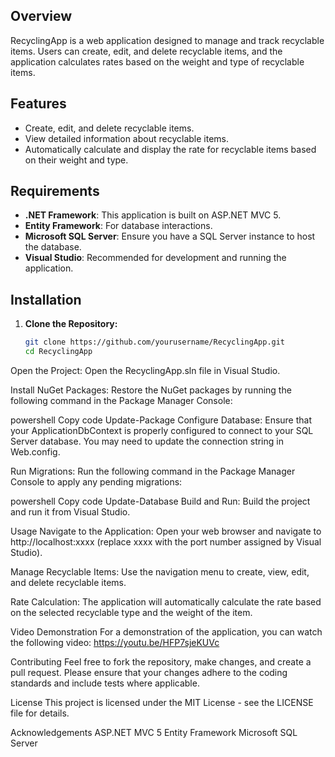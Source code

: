 
## Overview

RecyclingApp is a web application designed to manage and track recyclable items. Users can create, edit, and delete recyclable items, and the application calculates rates based on the weight and type of recyclable items.

## Features

- Create, edit, and delete recyclable items.
- View detailed information about recyclable items.
- Automatically calculate and display the rate for recyclable items based on their weight and type.

## Requirements

- **.NET Framework**: This application is built on ASP.NET MVC 5.
- **Entity Framework**: For database interactions.
- **Microsoft SQL Server**: Ensure you have a SQL Server instance to host the database.
- **Visual Studio**: Recommended for development and running the application.

## Installation

1. **Clone the Repository:**

   ```bash
   git clone https://github.com/yourusername/RecyclingApp.git
   cd RecyclingApp
Open the Project:
Open the RecyclingApp.sln file in Visual Studio.

Install NuGet Packages:
Restore the NuGet packages by running the following command in the Package Manager Console:

powershell
Copy code
Update-Package
Configure Database:
Ensure that your ApplicationDbContext is properly configured to connect to your SQL Server database. You may need to update the connection string in Web.config.

Run Migrations:
Run the following command in the Package Manager Console to apply any pending migrations:

powershell
Copy code
Update-Database
Build and Run:
Build the project and run it from Visual Studio.

Usage
Navigate to the Application:
Open your web browser and navigate to http://localhost:xxxx (replace xxxx with the port number assigned by Visual Studio).

Manage Recyclable Items:
Use the navigation menu to create, view, edit, and delete recyclable items.

Rate Calculation:
The application will automatically calculate the rate based on the selected recyclable type and the weight of the item.

Video Demonstration
For a demonstration of the application, you can watch the following video:
https://youtu.be/HFP7sjeKUVc

Contributing
Feel free to fork the repository, make changes, and create a pull request. Please ensure that your changes adhere to the coding standards and include tests where applicable.

License
This project is licensed under the MIT License - see the LICENSE file for details.

Acknowledgements
ASP.NET MVC 5
Entity Framework
Microsoft SQL Server
